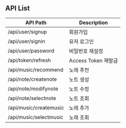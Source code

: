 ## API List

|API Path|Description|
|--|--|
|/api/user/signup|회원가입|
|/api/user/signin|유저 로그인|
|/api/user/password|비밀번호 재설정|
|/api/token/refresh|Access Token 재발급|
|/api/music/recommend|노래 추천|
|/api/note/createnote|노트 생성|
|/api/note/modifynote|노트 수정|
|/api/note/selectnote|노트 조회|
|/api/music/createmusic|노래 추가|
|/api/music/selectmusic|노래 조회|
